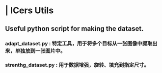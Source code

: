 # | ICers Utils
## Useful python script for making the dataset.

### adapt_dataset.py : 特定工具，用于将多个目标从一张图像中提取出来，单独放到一张图片中。
### strenthg_dataset.py : 用于数据增强，旋转、填充到指定尺寸。
